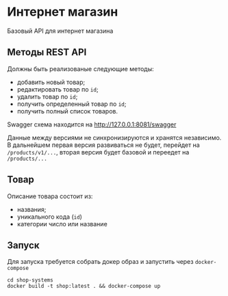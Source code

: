 # Интернет магазин
Базовый API для интернет магазина

## Методы REST API
Должны быть реализованые следующие методы:
* добавить новый товар;
* редактировать товар по `id`;
* удалить товар по `id`;
* получить определенный товар по `id`;
* получить полный список товаров.

Swagger схема находится на http://127.0.0.1:8081/swagger

Данные между версиями не синхронизируются и хранятся независимо. В дальнейшем первая версия развиваться не будет, перейдет на `/products/v1/...`, вторая версия будет базовой и переедет на `/products/...`

## Товар
Описание товара состоит из:
- названия;
- уникального кода (`id`)
- категории число или название

## Запуск
Для запуска требуется собрать докер образ и запустить через `docker-compose`

```
cd shop-systems
docker build -t shop:latest . && docker-compose up
```
